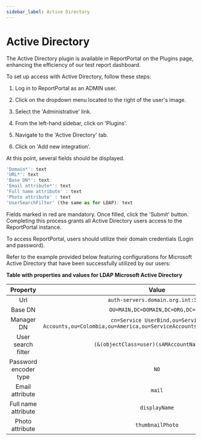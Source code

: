 ```yaml
---
sidebar_label: Active Directory
---
```


# Active Directory

The Active Directory plugin is available in ReportPortal on the Plugins page, enhancing the efficiency of our test report dashboard.

To set up access with Active Directory, follow these steps:

1. Log in to ReportPortal as an ADMIN user.

2. Click on the dropdown menu located to the right of the user's image.

3. Select the 'Administrative' link.

4. From the left-hand sidebar, click on 'Plugins'.

5. Navigate to the 'Active Directory' tab.

6. Click on 'Add new integration'.

At this point, several fields should be displayed.

```javascript 
'Domain*': text
'URL*': text
'Base DN*': text
'Email attribute*': text
'Full name attribute' : text
'Photo attribute' : text
'UserSearchFilter' (the same as for LDAP): text 
  ```

Fields marked in red are mandatory. Once filled, click the 'Submit' button. Completing this process grants all Active Directory users access to the ReportPortal instance.

To access ReportPortal, users should utilize their domain credentials (Login and password).

Refer to the example provided below featuring configurations for Microsoft Active Directory that have been successfully utilized by our users:

**Table with properties and values for LDAP Microsoft Active Directory**

|          Property         |                                                          Value                                                          |
|:---------------------:|:----------------------------------------------------------------------------------------------------------------------:|
| Url                   | `auth-servers.domain.org.int:3358`                                                                                     |
| Base DN               | `OU=MAIN,DC=DOMAIN,DC=ORG,DC=INT`                                                                                      |
| Manager DN            | `cn=Service UserBind,ou=Service Accounts,ou=Colombia,ou=America,ou=ServiceAccounts,dc=DOMAIN,dc=ORG,dc=INT`              |
| User search filter    | `(&(objectClass=user)(sAMAccountName={0}))` |
| Password encoder type | `NO`                                                                                                                     |
| Email attribute       | `mail`                                                                                                                   |
| Full name attribute   | `displayName`                                                                                                            |
| Photo attribute       | `thumbnailPhoto`                                                                                                         |

